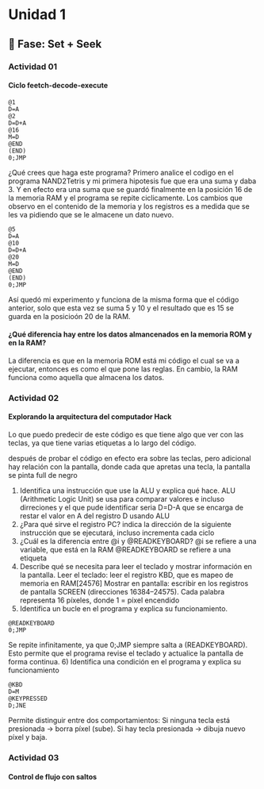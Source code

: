 # Unidad 1

## 🔎 Fase: Set + Seek

### Actividad 01

#### Ciclo feetch-decode-execute 
```
@1
D=A
@2
D=D+A
@16
M=D
@END
(END)
0;JMP
```
¿Qué crees que haga este programa?
Primero analice el codigo en el programa NAND2Tetris y mi primera hipotesis fue que era una suma y daba 3. Y en efecto era una suma que se guardó finalmente en la posición 16 de la memoria RAM y el programa se repite ciclicamente. Los cambios que observo en el contenido de la memoria y los registros es a medida que se les va pidiendo que se le almacene un dato nuevo.

```
@5
D=A
@10
D=D+A
@20
M=D
@END
(END)
0;JMP
```
Así quedó mi experimento y funciona de la misma forma que el código anterior, solo que esta vez se suma 5 y 10 y el resultado que es 15 se guarda en la posicioón 20 de la RAM.

#### ¿Qué diferencia hay entre los datos almancenados en la memoria ROM y en la RAM?
La diferencia es que en la memoria ROM está mi código el cual se va a ejecutar, entonces es como el que pone las reglas. En cambio, la RAM funciona como aquella que almacena los datos.

### Actividad 02

#### Explorando la arquitectura del computador Hack

Lo que puedo predecir de este código es que tiene algo que ver con las teclas, ya que tiene varias etiquetas a lo largo del código.

después de probar el código en efecto era sobre las teclas, pero adicional hay relación con la pantalla, donde cada que apretas una tecla, la pantalla se pinta full de negro

1) Identifica una instrucción que use la ALU y explica qué hace.
ALU (Arithmetic Logic Unit) se usa para comparar valores e incluso dirreciones y el que pude identificar seria D=D-A que se encarga de restar el valor en A del registro D usando ALU
2) ¿Para qué sirve el registro PC?
indica la dirección de la siguiente instrucción que se ejecutará, incluso incrementa cada ciclo
3) ¿Cuál es la diferencia entre @i y @READKEYBOARD?
@i  se refiere a una variable, que está en la RAM
@READKEYBOARD  se refiere a una etiqueta
4) Describe qué se necesita para leer el teclado y mostrar información en la pantalla.
Leer el teclado: leer el registro KBD, que es mapeo de memoria en RAM[24576]
Mostrar en pantalla: escribir en los registros de pantalla SCREEN (direcciones 16384–24575). Cada palabra representa 16 píxeles, donde 1 = píxel encendido
5) Identifica un bucle en el programa y explica su funcionamiento.
```
@READKEYBOARD
0;JMP
```
Se repite infinitamente, ya que 0;JMP siempre salta a (READKEYBOARD).
Esto permite que el programa revise el teclado y actualice la pantalla de forma continua.
6) Identifica una condición en el programa y explica su funcionamiento
```
@KBD
D=M
@KEYPRESSED
D;JNE
```
Permite distinguir entre dos comportamientos:
Si ninguna tecla está presionada → borra píxel (sube).
Si hay tecla presionada → dibuja nuevo píxel y baja.

### Actividad 03

#### Control de flujo con saltos



